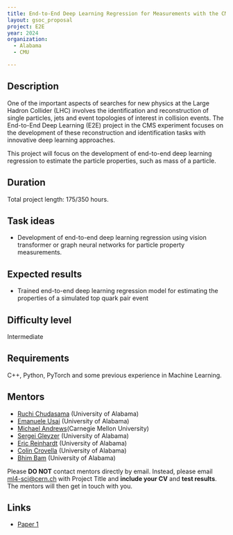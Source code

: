 ```yaml
---
title: End-to-End Deep Learning Regression for Measurements with the CMS Experiment
layout: gsoc_proposal
project: E2E
year: 2024
organization:
  - Alabama
  - CMU

---
```


## Description

One of the important aspects of searches for new physics at the Large Hadron Collider (LHC) involves the identification and reconstruction of single particles, jets and event topologies of interest in collision events. The End-to-End Deep Learning (E2E) project in the CMS experiment focuses on the development of these reconstruction and identification tasks with innovative deep learning approaches.

This project will focus on the development of end-to-end deep learning regression to estimate the particle properties, such as mass of a particle. 


## Duration

Total project length: 175/350 hours.

## Task ideas
 * Development of end-to-end deep learning regression using vision transformer or graph neural networks for particle property measurements.




## Expected results
 * Trained end-to-end deep learning regression model for estimating the properties of a simulated top quark pair event



## Difficulty level
Intermediate

## Requirements
C++, Python, PyTorch and some previous experience in Machine Learning.

<!-- ## Test
Please use [this link](https://docs.google.com/document/d/1QuG0Ho3pWsJGMx0fG969aBNfgPg-cDxU9w33ZuDEBng/edit?usp=sharing) to access the test for this project. -->

## Mentors
  * [Ruchi Chudasama](mailto:ml4-sci@cern.ch) (University of Alabama)
  * [Emanuele Usai](mailto:ml4-sci@cern.ch) (University of Alabama)
  * [Michael Andrews](mailto:ml4-sci@cern.ch)(Carnegie Mellon University)
  * [Sergei Gleyzer](mailto:ml4-sci@cern.ch) (University of Alabama)
  * [Eric Reinhardt](mailto:ml4-sci@cern.ch) (University of Alabama)
  * [Colin Crovella](mailto:ml4-sci@cern.ch) (University of Alabama)
  * [Bhim Bam](mailto:ml4-sci@cern.ch) (University of Alabama)


Please **DO NOT** contact mentors directly by email. Instead, please email [ml4-sci@cern.ch](mailto:ml4-sci@cern.ch) with Project Title and **include your CV** and **test results**. The mentors will then get in touch with you.

## Links
  * [Paper 1](https://arxiv.org/abs/2204.12313)

